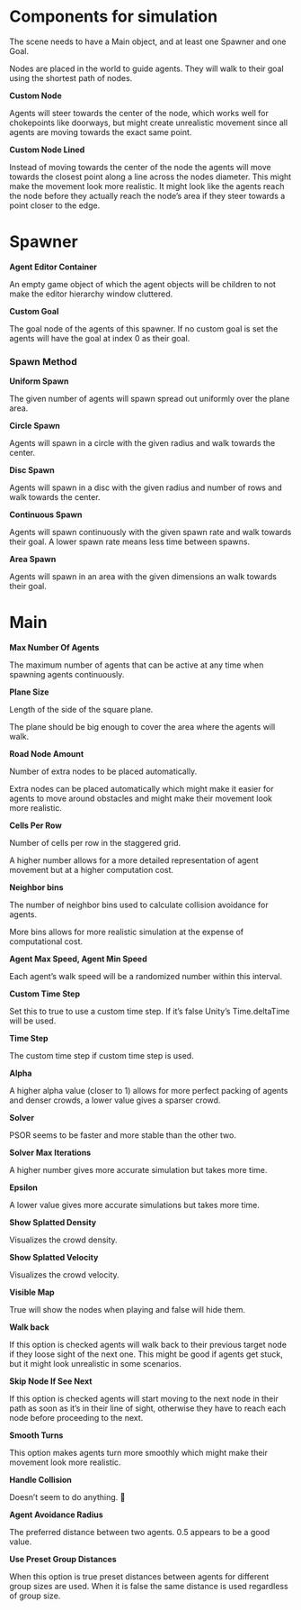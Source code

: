 # Components for simulation

The scene needs to have a Main object, and at least one Spawner and one Goal.

Nodes are placed in the world to guide agents. They will walk to their goal using the shortest path of nodes.

**Custom Node**

Agents will steer towards the center of the node, which works well for chokepoints like doorways, but might create unrealistic movement since all agents are moving towards the exact same point.

**Custom Node Lined**

Instead of moving towards the center of the node the agents will move towards the closest point along a line across the nodes diameter. This might make the movement look more realistic. It might look like the agents reach the node before they actually reach the node’s area if they steer towards a point closer to the edge.

# Spawner

**Agent Editor Container**

An empty game object of which the agent objects will be children to not make the editor hierarchy window cluttered.

**Custom Goal**

The goal node of the agents of this spawner. If no custom goal is set the agents will have the goal at index 0 as their goal.

### Spawn Method

**Uniform Spawn**

The given number of agents will spawn spread out uniformly over the plane area.

**Circle Spawn**

Agents will spawn in a circle with the given radius and walk towards the center.

**Disc Spawn**

Agents will spawn in a disc with the given radius and number of rows and walk towards the center.

**Continuous Spawn**

Agents will spawn continuously with the given spawn rate and walk towards their goal. A lower spawn rate means less time between spawns.

**Area Spawn**

Agents will spawn in an area with the given dimensions an walk towards their goal.

# Main

**Max Number Of Agents**

The maximum number of agents that can be active at any time when spawning agents continuously.

**Plane Size**

Length of the side of the square plane. 

The plane should be big enough to cover the area where the agents will walk.

**Road Node Amount**

Number of extra nodes to be placed automatically.

Extra nodes can be placed automatically which might make it easier for agents to move around obstacles and might make their movement look more realistic.

**Cells Per Row**

Number of cells per row in the staggered grid.

A higher number allows for a more detailed representation of agent movement but at a higher computation cost.

**Neighbor bins**

The number of neighbor bins used to calculate collision avoidance for agents.

More bins allows for more realistic simulation at the expense of computational cost.

**Agent Max Speed, Agent Min Speed**

Each agent’s walk speed will be a randomized number within this interval.

**Custom Time Step**

Set this to true to use a custom time step. If it’s false Unity’s Time.deltaTime will be used.

**Time Step**

The custom time step if custom time step is used.

**Alpha**

A higher alpha value (closer to 1) allows for more perfect packing of agents and denser crowds, a lower value gives a sparser crowd.

**Solver**

PSOR seems to be faster and more stable than the other two.

**Solver Max Iterations**

A higher number gives more accurate simulation but takes more time.

**Epsilon**

A lower value gives more accurate simulations but takes more time.

**Show Splatted Density**

Visualizes the crowd density.

**Show Splatted Velocity**

Visualizes the crowd velocity.

**Visible Map**

True will show the nodes when playing and false will hide them.

**Walk back**

If this option is checked agents will walk back to their previous target node if they loose sight of the next one. This might be good if agents get stuck, but it might look unrealistic in some scenarios.

**Skip Node If See Next**

If this option is checked agents will start moving to the next node in their path as soon as it’s in their line of sight, otherwise they have to reach each node before proceeding to the next.

**Smooth Turns**

This option makes agents turn more smoothly which might make their movement look more realistic.

**Handle Collision**

Doesn’t seem to do anything. 🤷

**Agent Avoidance Radius**

The preferred distance between two agents. 0.5 appears to be a good value.

**Use Preset Group Distances**

When this option is true preset distances between agents for different group sizes are used. When it is false the same distance is used regardless of group size.
